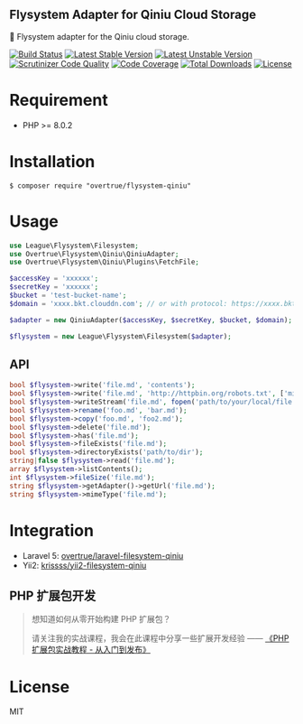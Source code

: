 Flysystem Adapter for Qiniu Cloud Storage
---

:floppy_disk: Flysystem adapter for the Qiniu cloud storage.

[![Build Status](https://travis-ci.org/overtrue/flysystem-qiniu.svg?branch=master)](https://travis-ci.org/overtrue/flysystem-qiniu) 
[![Latest Stable Version](https://poser.pugx.org/overtrue/flysystem-qiniu/v/stable.svg)](https://packagist.org/packages/overtrue/flysystem-qiniu) 
[![Latest Unstable Version](https://poser.pugx.org/overtrue/flysystem-qiniu/v/unstable.svg)](https://packagist.org/packages/overtrue/flysystem-qiniu) 
[![Scrutinizer Code Quality](https://scrutinizer-ci.com/g/overtrue/flysystem-qiniu/badges/quality-score.png?b=master)](https://scrutinizer-ci.com/g/overtrue/flysystem-qiniu/?branch=master) 
[![Code Coverage](https://scrutinizer-ci.com/g/overtrue/flysystem-qiniu/badges/coverage.png?b=master)](https://scrutinizer-ci.com/g/overtrue/flysystem-qiniu/?branch=master) 
[![Total Downloads](https://poser.pugx.org/overtrue/flysystem-qiniu/downloads)](https://packagist.org/packages/overtrue/flysystem-qiniu) 
[![License](https://poser.pugx.org/overtrue/flysystem-qiniu/license)](https://packagist.org/packages/overtrue/flysystem-qiniu)

# Requirement

- PHP >= 8.0.2

# Installation

```shell
$ composer require "overtrue/flysystem-qiniu"
```

# Usage

```php
use League\Flysystem\Filesystem;
use Overtrue\Flysystem\Qiniu\QiniuAdapter;
use Overtrue\Flysystem\Qiniu\Plugins\FetchFile;

$accessKey = 'xxxxxx';
$secretKey = 'xxxxxx';
$bucket = 'test-bucket-name';
$domain = 'xxxx.bkt.clouddn.com'; // or with protocol: https://xxxx.bkt.clouddn.com

$adapter = new QiniuAdapter($accessKey, $secretKey, $bucket, $domain);

$flysystem = new League\Flysystem\Filesystem($adapter);
```

## API

```php
bool $flysystem->write('file.md', 'contents');
bool $flysystem->write('file.md', 'http://httpbin.org/robots.txt', ['mime' => 'application/redirect302']);
bool $flysystem->writeStream('file.md', fopen('path/to/your/local/file.jpg', 'r'));
bool $flysystem->rename('foo.md', 'bar.md');
bool $flysystem->copy('foo.md', 'foo2.md');
bool $flysystem->delete('file.md');
bool $flysystem->has('file.md');
bool $flysystem->fileExists('file.md');
bool $flysystem->directoryExists('path/to/dir');
string|false $flysystem->read('file.md');
array $flysystem->listContents();
int $flysystem->fileSize('file.md');
string $flysystem->getAdapter()->getUrl('file.md'); 
string $flysystem->mimeType('file.md');
```

# Integration

- Laravel 5: [overtrue/laravel-filesystem-qiniu](https://github.com/overtrue/laravel-filesystem-qiniu)
- Yii2: [krissss/yii2-filesystem-qiniu](https://github.com/krissss/yii2-filesystem-qiniu)

## PHP 扩展包开发

> 想知道如何从零开始构建 PHP 扩展包？
>
> 请关注我的实战课程，我会在此课程中分享一些扩展开发经验 —— [《PHP 扩展包实战教程 - 从入门到发布》](https://learnku.com/courses/creating-package)

# License

MIT
